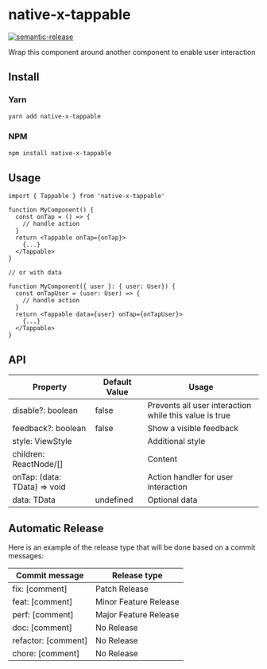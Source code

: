 # native-x-tappable

[![semantic-release](https://img.shields.io/badge/%20%20%F0%9F%93%A6%F0%9F%9A%80-semantic--release-e10079.svg)](https://github.com/semantic-release/semantic-release)

Wrap this component around another component to enable user interaction

## Install

### Yarn

```sh
yarn add native-x-tappable
```

### NPM

```sh
npm install native-x-tappable
```

## Usage

```tsx
import { Tappable } from 'native-x-tappable'

function MyComponent() {
  const onTap = () => {
    // handle action
  }
  return <Tappable onTap={onTap}>
    {...}
  </Tappable>
}

// or with data

function MyComponent({ user }: { user: User}) {
  const onTapUser = (user: User) => {
    // handle action
  }
  return <Tappable data={user} onTap={onTapUser}>
    {...}
  </Tappable>
}
```

## API

| Property                     | Default Value | Usage                                                  |
| ---------------------------- | ------------- | ------------------------------------------------------ |
| disable?: boolean            | false         | Prevents all user interaction while this value is true |
| feedback?: boolean           | false         | Show a visible feedback                                |
| style: ViewStyle             |               | Additional style                                       |
| children: ReactNode/[]       |               | Content                                                |
| onTap: (data: TData) => void |               | Action handler for user interaction                    |
| data: TData                  | undefined     | Optional data                                          |

## Automatic Release

Here is an example of the release type that will be done based on a commit messages:

| Commit message      | Release type          |
| ------------------- | --------------------- |
| fix: [comment]      | Patch Release         |
| feat: [comment]     | Minor Feature Release |
| perf: [comment]     | Major Feature Release |
| doc: [comment]      | No Release            |
| refactor: [comment] | No Release            |
| chore: [comment]    | No Release            |
